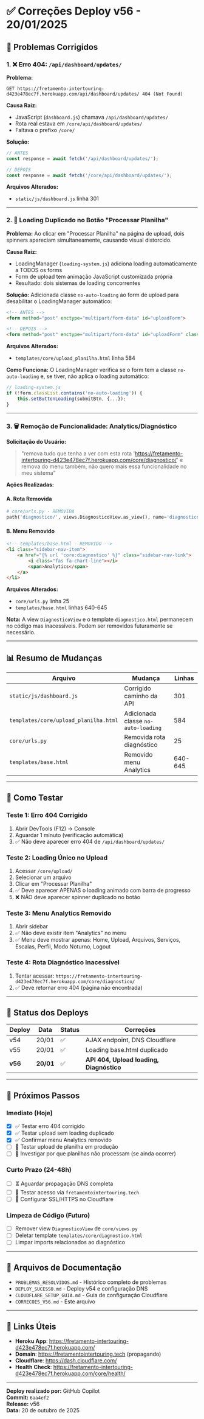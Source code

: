 # ✅ Correções Deploy v56 - 20/01/2025

## 🎯 Problemas Corrigidos

### 1. ❌ Erro 404: `/api/dashboard/updates/`

**Problema:**
```
GET https://fretamento-intertouring-d423e478ec7f.herokuapp.com/api/dashboard/updates/ 404 (Not Found)
```

**Causa Raiz:**
- JavaScript (`dashboard.js`) chamava `/api/dashboard/updates/`
- Rota real estava em `/core/api/dashboard/updates/`
- Faltava o prefixo `/core/`

**Solução:**
```javascript
// ANTES
const response = await fetch('/api/dashboard/updates/');

// DEPOIS
const response = await fetch('/core/api/dashboard/updates/');
```

**Arquivos Alterados:**
- `static/js/dashboard.js` linha 301

---

### 2. 🔄 Loading Duplicado no Botão "Processar Planilha"

**Problema:**
Ao clicar em "Processar Planilha" na página de upload, dois spinners apareciam simultaneamente, causando visual distorcido.

**Causa Raiz:**
- LoadingManager (`loading-system.js`) adiciona loading automaticamente a TODOS os forms
- Form de upload tem animação JavaScript customizada própria
- Resultado: dois sistemas de loading concorrentes

**Solução:**
Adicionada classe `no-auto-loading` ao form de upload para desabilitar o LoadingManager automático:

```html
<!-- ANTES -->
<form method="post" enctype="multipart/form-data" id="uploadForm">

<!-- DEPOIS -->
<form method="post" enctype="multipart/form-data" id="uploadForm" class="no-auto-loading">
```

**Arquivos Alterados:**
- `templates/core/upload_planilha.html` linha 584

**Como Funciona:**
O LoadingManager verifica se o form tem a classe `no-auto-loading` e, se tiver, não aplica o loading automático:

```javascript
// loading-system.js
if (!form.classList.contains('no-auto-loading')) {
    this.setButtonLoading(submitBtn, {...});
}
```

---

### 3. 🗑️ Remoção de Funcionalidade: Analytics/Diagnóstico

**Solicitação do Usuário:**
> "remova tudo que tenha a ver com esta rota 'https://fretamento-intertouring-d423e478ec7f.herokuapp.com/core/diagnostico/' e remova do menu também, não quero mais essa funcionalidade no meu sistema"

**Ações Realizadas:**

#### A. Rota Removida
```python
# core/urls.py - REMOVIDA
path('diagnostico/', views.DiagnosticoView.as_view(), name='diagnostico'),
```

#### B. Menu Removido
```html
<!-- templates/base.html - REMOVIDO -->
<li class="sidebar-nav-item">
    <a href="{% url 'core:diagnostico' %}" class="sidebar-nav-link">
        <i class="fas fa-chart-line"></i>
        <span>Analytics</span>
    </a>
</li>
```

**Arquivos Alterados:**
- `core/urls.py` linha 25
- `templates/base.html` linhas 640-645

**Nota:** A view `DiagnosticoView` e o template `diagnostico.html` permanecem no código mas inacessíveis. Podem ser removidos futuramente se necessário.

---

## 📊 Resumo de Mudanças

| Arquivo | Mudança | Linhas |
|---------|---------|--------|
| `static/js/dashboard.js` | Corrigido caminho da API | 301 |
| `templates/core/upload_planilha.html` | Adicionada classe `no-auto-loading` | 584 |
| `core/urls.py` | Removida rota diagnóstico | 25 |
| `templates/base.html` | Removido menu Analytics | 640-645 |

---

## 🧪 Como Testar

### Teste 1: Erro 404 Corrigido
1. Abrir DevTools (F12) → Console
2. Aguardar 1 minuto (verificação automática)
3. ✅ Não deve aparecer erro 404 de `/api/dashboard/updates/`

### Teste 2: Loading Único no Upload
1. Acessar `/core/upload/`
2. Selecionar um arquivo
3. Clicar em "Processar Planilha"
4. ✅ Deve aparecer APENAS o loading animado com barra de progresso
5. ❌ NÃO deve aparecer spinner duplicado no botão

### Teste 3: Menu Analytics Removido
1. Abrir sidebar
2. ✅ Não deve existir item "Analytics" no menu
3. ✅ Menu deve mostrar apenas: Home, Upload, Arquivos, Serviços, Escalas, Perfil, Modo Noturno, Logout

### Teste 4: Rota Diagnóstico Inacessível
1. Tentar acessar: `https://fretamento-intertouring-d423e478ec7f.herokuapp.com/core/diagnostico/`
2. ✅ Deve retornar erro 404 (página não encontrada)

---

## 🚀 Status dos Deploys

| Deploy | Data | Status | Correções |
|--------|------|--------|-----------|
| v54 | 20/01 | ✅ | AJAX endpoint, DNS Cloudflare |
| v55 | 20/01 | ✅ | Loading base.html duplicado |
| **v56** | **20/01** | ✅ | **API 404, Upload loading, Diagnóstico** |

---

## 🔄 Próximos Passos

### Imediato (Hoje)
- [x] ✅ Testar erro 404 corrigido
- [x] ✅ Testar upload sem loading duplicado
- [x] ✅ Confirmar menu Analytics removido
- [ ] 🔄 Testar upload de planilha em produção
- [ ] 🔄 Investigar por que planilhas não processam (se ainda ocorrer)

### Curto Prazo (24-48h)
- [ ] ⏳ Aguardar propagação DNS completa
- [ ] 🔄 Testar acesso via `fretamentointertouring.tech`
- [ ] 🔄 Configurar SSL/HTTPS no Cloudflare

### Limpeza de Código (Futuro)
- [ ] Remover view `DiagnosticoView` de `core/views.py`
- [ ] Deletar template `templates/core/diagnostico.html`
- [ ] Limpar imports relacionados ao diagnóstico

---

## 📝 Arquivos de Documentação

- `PROBLEMAS_RESOLVIDOS.md` - Histórico completo de problemas
- `DEPLOY_SUCESSO.md` - Deploy v54 e configuração DNS
- `CLOUDFLARE_SETUP_GUIA.md` - Guia de configuração Cloudflare
- `CORRECOES_V56.md` - Este arquivo

---

## 🔗 Links Úteis

- **Heroku App**: https://fretamento-intertouring-d423e478ec7f.herokuapp.com/
- **Domain**: https://fretamentointertouring.tech (propagando)
- **Cloudflare**: https://dash.cloudflare.com/
- **Health Check**: https://fretamento-intertouring-d423e478ec7f.herokuapp.com/core/health/

---

**Deploy realizado por:** GitHub Copilot  
**Commit:** `6aa4ef2`  
**Release:** v56  
**Data:** 20 de outubro de 2025
